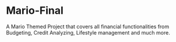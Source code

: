 # Mario-Final
A Mario Themed Project that covers all financial functionalities from Budgeting, Credit Analyzing, Lifestyle management and much more.
